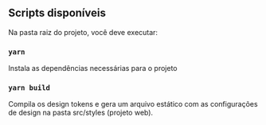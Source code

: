 ## Scripts disponíveis

Na pasta raiz do projeto, você deve executar:

### `yarn`

Instala as dependências necessárias para o projeto

### `yarn build` 
Compila os design tokens e gera um arquivo estático com as configurações de design na pasta src/styles (projeto web).


